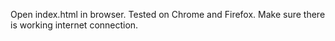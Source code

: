 Open index.html in browser. Tested on Chrome and Firefox. Make sure there is working internet connection.
